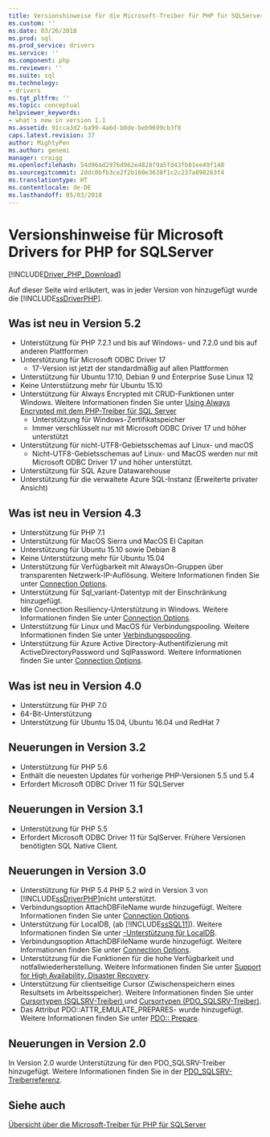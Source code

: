 ```yaml
---
title: Versionshinweise für die Microsoft-Treiber für PHP für SQLServer | Microsoft Docs
ms.custom: ''
ms.date: 03/26/2018
ms.prod: sql
ms.prod_service: drivers
ms.service: ''
ms.component: php
ms.reviewer: ''
ms.suite: sql
ms.technology:
- drivers
ms.tgt_pltfrm: ''
ms.topic: conceptual
helpviewer_keywords:
- what's new in version 1.1
ms.assetid: 91cca3d2-ba99-4a6d-b0de-beb9699cb3f8
caps.latest.revision: 37
author: MightyPen
ms.author: genemi
manager: craigg
ms.openlocfilehash: 54d96ad2976d962e4828f9a5fd43fb81ee49f148
ms.sourcegitcommit: 2ddc0bfb3ce2f2b160e3638f1c2c237a898263f4
ms.translationtype: HT
ms.contentlocale: de-DE
ms.lasthandoff: 05/03/2018
---
```

# <a name="release-notes-for-the-microsoft-drivers-for-php-for-sql-server"></a>Versionshinweise für Microsoft Drivers for PHP for SQLServer
[!INCLUDE[Driver_PHP_Download](../../includes/driver_php_download.md)]

Auf dieser Seite wird erläutert, was in jeder Version von hinzugefügt wurde die [!INCLUDE[ssDriverPHP](../../includes/ssdriverphp_md.md)].  

## <a name="whats-new-in-version-52"></a>Was ist neu in Version 5.2

- Unterstützung für PHP 7.2.1 und bis auf Windows- und 7.2.0 und bis auf anderen Plattformen
- Unterstützung für Microsoft ODBC Driver 17
  - 17-Version ist jetzt der standardmäßig auf allen Plattformen
- Unterstützung für Ubuntu 17.10, Debian 9 und Enterprise Suse Linux 12
- Keine Unterstützung mehr für Ubuntu 15.10
- Unterstützung für Always Encrypted mit CRUD-Funktionen unter Windows. Weitere Informationen finden Sie unter [Using Always Encrypted mit dem PHP-Treiber für SQL Server](../../connect/php/using-always-encrypted-php-drivers.md)
  - Unterstützung für Windows-Zertifikatspeicher
  - Immer verschlüsselt nur mit Microsoft ODBC Driver 17 und höher unterstützt
- Unterstützung für nicht-UTF8-Gebietsschemas auf Linux- und macOS
  - Nicht-UTF8-Gebietsschemas auf Linux- und MacOS werden nur mit Microsoft ODBC Driver 17 und höher unterstützt.
- Unterstützung für SQL Azure Datawarehouse
- Unterstützung für die verwaltete Azure SQL-Instanz (Erweiterte privater Ansicht)


## <a name="whats-new-in-version-43"></a>Was ist neu in Version 4.3

- Unterstützung für PHP 7.1
- Unterstützung für MacOS Sierra und MacOS El Capitan
- Unterstützung für Ubuntu 15.10 sowie Debian 8
- Keine Unterstützung mehr für Ubuntu 15.04
- Unterstützung für Verfügbarkeit mit AlwaysOn-Gruppen über transparenten Netzwerk-IP-Auflösung. Weitere Informationen finden Sie unter [Connection Options](../../connect/php/connection-options.md).
- Unterstützung für Sql_variant-Datentyp mit der Einschränkung hinzugefügt.
- Idle Connection Resiliency-Unterstützung in Windows. Weitere Informationen finden Sie unter [Connection Options](../../connect/php/connection-options.md).
- Unterstützung für Linux und MacOS für Verbindungspooling. Weitere Informationen finden Sie unter [Verbindungspooling](../../connect/php/connection-pooling-microsoft-drivers-for-php-for-sql-server.md).
- Unterstützung für Azure Active Directory-Authentifizierung mit ActiveDirectoryPassword und SqlPassword. Weitere Informationen finden Sie unter [Connection Options](../../connect/php/connection-options.md).

## <a name="whats-new-in-version-40"></a>Was ist neu in Version 4.0

- Unterstützung für PHP 7.0  
- 64-Bit-Unterstützung
- Unterstützung für Ubuntu 15.04, Ubuntu 16.04 und RedHat 7

## <a name="whats-new-in-version-32"></a>Neuerungen in Version 3.2

- Unterstützung für PHP 5.6   
- Enthält die neuesten Updates für vorherige PHP-Versionen 5.5 und 5.4   
- Erfordert Microsoft ODBC Driver 11 für SQLServer  

## <a name="whats-new-in-version-31"></a>Neuerungen in Version 3.1

- Unterstützung für PHP 5.5  
- Erfordert Microsoft ODBC Driver 11 für SqlServer. Frühere Versionen benötigten SQL Native Client.  

## <a name="whats-new-in-version-30"></a>Neuerungen in Version 3.0  

- Unterstützung für PHP 5.4  PHP 5.2 wird in Version 3 von [!INCLUDE[ssDriverPHP](../../includes/ssdriverphp_md.md)]nicht unterstützt.  
- Verbindungsoption AttachDBFileName wurde hinzugefügt. Weitere Informationen finden Sie unter [Connection Options](../../connect/php/connection-options.md).  
- Unterstützung für LocalDB, (ab [!INCLUDE[ssSQL11](../../includes/sssql11_md.md)]). Weitere Informationen finden Sie unter [-Unterstützung für LocalDB](../../connect/php/php-driver-for-sql-server-support-for-localdb.md).
- Verbindungsoption AttachDBFileName wurde hinzugefügt. Weitere Informationen finden Sie unter [Connection Options](../../connect/php/connection-options.md).  
- Unterstützung für die Funktionen für die hohe Verfügbarkeit und notfallwiederherstellung. Weitere Informationen finden Sie unter [Support for High Availability, Disaster Recovery](../../connect/php/php-driver-for-sql-server-support-for-high-availability-disaster-recovery.md).
- Unterstützung für clientseitige Cursor (Zwischenspeichern eines Resultsets im Arbeitsspeicher). Weitere Informationen finden Sie unter [Cursortypen &#40;SQLSRV-Treiber&#41; ](../../connect/php/cursor-types-sqlsrv-driver.md) und [Cursortypen &#40;PDO_SQLSRV-Treiber&#41;](../../connect/php/cursor-types-pdo-sqlsrv-driver.md).
- Das Attribut PDO::ATTR_EMULATE_PREPARES- wurde hinzugefügt. Weitere Informationen finden Sie unter [PDO:: Prepare](../../connect/php/pdo-prepare.md).  

## <a name="whats-new-in-version-20"></a>Neuerungen in Version 2.0  
In Version 2.0 wurde Unterstützung für den PDO_SQLSRV-Treiber hinzugefügt. Weitere Informationen finden Sie in der [PDO_SQLSRV-Treiberreferenz](../../connect/php/pdo-sqlsrv-driver-reference.md).  

## <a name="see-also"></a>Siehe auch  
[Übersicht über die Microsoft-Treiber für PHP für SQLServer](../../connect/php/overview-of-the-php-sql-driver.md)
